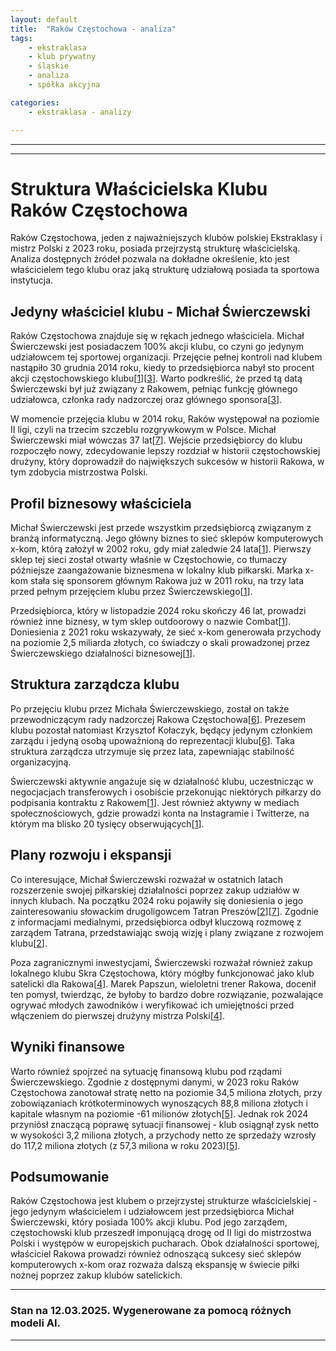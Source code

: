 ```yaml
---
layout: default
title:  "Raków Częstochowa - analiza"
tags: 
    - ekstraklasa
    - klub prywatny
    - śląskie
    - analiza
    - spółka akcyjna

categories:
    - ekstraklasa - analizy

---
```


[1]: https://gol24.pl/kim-jest-wlasciciel-rakowa-czestochowa-michal-swierczewski-ma-kapital-i-plan-w-osiem-lat-zbudowal-potege/ar/c2-17822583  
[2]: https://transfery.info/aktualnosci/wlasciciel-rakowa-czestochowa-gotowy-zainwestowac-w-nowy-klub-oczekiwanie-na-decyzje-rady-miasta/202419  
[3]: https://sportowefakty.wp.pl/pilka-nozna/491287/rakow-czestochowa-ma-nowego-wlasciciela  
[4]: https://transfery.info/aktualnosci/wlasciciel-rakowa-czestochowa-kupi-klub-satelicki-to-byloby-bardzo-dobre-rozwiazanie/231989  
[5]: https://aleo.com/pl/firma/rks-rakow-czestochowa-spolka-akcyjna  
[6]: https://rakow.com/aktualnosci/zmiany-w-strukturach-wlascicielskich-rks-u-rakow-2691  
[7]: https://sportowefakty.wp.pl/pilka-nozna/1100656/wlasciciel-rakowa-z-kolejna-inwestycja-chce-kupic-zagraniczny-klub  
[8]: https://pl.wikipedia.org/wiki/Rak%C3%B3w_Cz%C4%99stochowa  
[9]: https://rakow.com/wladze-klubu-279  
[10]: https://rejestr.io/krs/392197/rks-rakow-czestochowa  
[11]: https://pliki.rakow.com/files/Sprawozdanie_finansowe_za_rok_20211644852285.pdf  
[12]: https://www.youtube.com/watch?v=A_-QwUf00tg  
[13]: https://przegladsportowy.onet.pl/pilka-nozna/ekstraklasa/wlasciciel-rakowa-opublikowal-wazny-komunikat-wycofal-sie-z-deklaracji/08zf3nz  
[14]: https://rejestr.io/krs/392197/rks-rakow-czestochowa/powiazania  
[15]: https://www.money.pl/gospodarka/michal-swierczewski-sylwetka-6695109959224128a.html  
[16]: https://rakow.com  
[17]: https://sport.tvp.pl/76735856/wlasciciel-rakowa-mial-racje-stali-sie-ligowym-sredniakiem  
[18]: https://www.bizraport.pl/krs/0000392197/rks-rakow-czestochowa-spolka-akcyjna  
[19]: https://sport.tvp.pl/69909662/michal-swierczewski-wlasciciel-rakowa-czestochowa-prowadzi-biznes-z-quebonafide  
[20]: https://sport.tvp.pl/71393811/niezbednik-kibica-pko-ekstraklasy-rakow-czestochowa-kadra-transfery-typy-na-sezon-202324  

---
---

# Struktura Właścicielska Klubu Raków Częstochowa

Raków Częstochowa, jeden z najważniejszych klubów polskiej Ekstraklasy i mistrz Polski z 2023 roku, posiada przejrzystą strukturę właścicielską. Analiza dostępnych źródeł pozwala na dokładne określenie, kto jest właścicielem tego klubu oraz jaką strukturę udziałową posiada ta sportowa instytucja.

## Jedyny właściciel klubu - Michał Świerczewski

Raków Częstochowa znajduje się w rękach jednego właściciela. Michał Świerczewski jest posiadaczem 100% akcji klubu, co czyni go jedynym udziałowcem tej sportowej organizacji. Przejęcie pełnej kontroli nad klubem nastąpiło 30 grudnia 2014 roku, kiedy to przedsiębiorca nabył sto procent akcji częstochowskiego klubu\[[1]\]\[[3]\]. Warto podkreślić, że przed tą datą Świerczewski był już związany z Rakowem, pełniąc funkcję głównego udziałowca, członka rady nadzorczej oraz głównego sponsora\[[3]\].

W momencie przejęcia klubu w 2014 roku, Raków występował na poziomie II ligi, czyli na trzecim szczeblu rozgrywkowym w Polsce. Michał Świerczewski miał wówczas 37 lat\[[7]\]. Wejście przedsiębiorcy do klubu rozpoczęło nowy, zdecydowanie lepszy rozdział w historii częstochowskiej drużyny, który doprowadził do największych sukcesów w historii Rakowa, w tym zdobycia mistrzostwa Polski.

## Profil biznesowy właściciela

Michał Świerczewski jest przede wszystkim przedsiębiorcą związanym z branżą informatyczną. Jego główny biznes to sieć sklepów komputerowych x-kom, którą założył w 2002 roku, gdy miał zaledwie 24 lata\[[1]\]. Pierwszy sklep tej sieci został otwarty właśnie w Częstochowie, co tłumaczy późniejsze zaangażowanie biznesmena w lokalny klub piłkarski. Marka x-kom stała się sponsorem głównym Rakowa już w 2011 roku, na trzy lata przed pełnym przejęciem klubu przez Świerczewskiego\[[1]\].

Przedsiębiorca, który w listopadzie 2024 roku skończy 46 lat, prowadzi również inne biznesy, w tym sklep outdoorowy o nazwie Combat\[[1]\]. Doniesienia z 2021 roku wskazywały, że sieć x-kom generowała przychody na poziomie 2,5 miliarda złotych, co świadczy o skali prowadzonej przez Świerczewskiego działalności biznesowej\[[1]\].

## Struktura zarządcza klubu

Po przejęciu klubu przez Michała Świerczewskiego, został on także przewodniczącym rady nadzorczej Rakowa Częstochowa\[[6]\]. Prezesem klubu pozostał natomiast Krzysztof Kołaczyk, będący jedynym członkiem zarządu i jedyną osobą upoważnioną do reprezentacji klubu\[[6]\]. Taka struktura zarządcza utrzymuje się przez lata, zapewniając stabilność organizacyjną.

Świerczewski aktywnie angażuje się w działalność klubu, uczestnicząc w negocjacjach transferowych i osobiście przekonując niektórych piłkarzy do podpisania kontraktu z Rakowem\[[1]\]. Jest również aktywny w mediach społecznościowych, gdzie prowadzi konta na Instagramie i Twitterze, na którym ma blisko 20 tysięcy obserwujących\[[1]\].

## Plany rozwoju i ekspansji

Co interesujące, Michał Świerczewski rozważał w ostatnich latach rozszerzenie swojej piłkarskiej działalności poprzez zakup udziałów w innych klubach. Na początku 2024 roku pojawiły się doniesienia o jego zainteresowaniu słowackim drugoligowcem Tatran Preszów\[[2]\]\[[7]\]. Zgodnie z informacjami medialnymi, przedsiębiorca odbył kluczową rozmowę z zarządem Tatrana, przedstawiając swoją wizję i plany związane z rozwojem klubu\[[2]\].

Poza zagranicznymi inwestycjami, Świerczewski rozważał również zakup lokalnego klubu Skra Częstochowa, który mógłby funkcjonować jako klub satelicki dla Rakowa\[[4]\]. Marek Papszun, wieloletni trener Rakowa, docenił ten pomysł, twierdząc, że byłoby to bardzo dobre rozwiązanie, pozwalające ogrywać młodych zawodników i weryfikować ich umiejętności przed włączeniem do pierwszej drużyny mistrza Polski\[[4]\].

## Wyniki finansowe

Warto również spojrzeć na sytuację finansową klubu pod rządami Świerczewskiego. Zgodnie z dostępnymi danymi, w 2023 roku Raków Częstochowa zanotował stratę netto na poziomie 34,5 miliona złotych, przy zobowiązaniach krótkoterminowych wynoszących 88,8 miliona złotych i kapitale własnym na poziomie -61 milionów złotych\[[5]\]. Jednak rok 2024 przyniósł znaczącą poprawę sytuacji finansowej - klub osiągnął zysk netto w wysokości 3,2 miliona złotych, a przychody netto ze sprzedaży wzrosły do 117,2 miliona złotych (z 57,3 miliona w roku 2023)\[[5]\].

## Podsumowanie

Raków Częstochowa jest klubem o przejrzystej strukturze właścicielskiej - jego jedynym właścicielem i udziałowcem jest przedsiębiorca Michał Świerczewski, który posiada 100% akcji klubu. Pod jego zarządem, częstochowski klub przeszedł imponującą drogę od II ligi do mistrzostwa Polski i występów w europejskich pucharach. Obok działalności sportowej, właściciel Rakowa prowadzi również odnoszącą sukcesy sieć sklepów komputerowych x-kom oraz rozważa dalszą ekspansję w świecie piłki nożnej poprzez zakup klubów satelickich.

--- 

### Stan na 12.03.2025. Wygenerowane za pomocą różnych modeli AI.
---